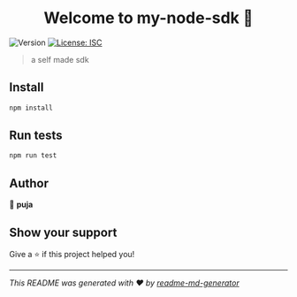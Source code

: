 <h1 align="center">Welcome to my-node-sdk 👋</h1>
<p>
  <img alt="Version" src="https://img.shields.io/badge/version-1.0.15-blue.svg?cacheSeconds=2592000" />
  <a href="#" target="_blank">
    <img alt="License: ISC" src="https://img.shields.io/badge/License-ISC-yellow.svg" />
  </a>
</p>

> a self made sdk

## Install

```sh
npm install
```

## Run tests

```sh
npm run test
```

## Author

👤 **puja**


## Show your support

Give a ⭐️ if this project helped you!

***
_This README was generated with ❤️ by [readme-md-generator](https://github.com/kefranabg/readme-md-generator)_
